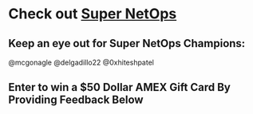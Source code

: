 # Check out [Super NetOps](https://f5.com/supernetops)

## Keep an eye out for Super NetOps Champions:

@mcgonagle @delgadillo22 @0xhiteshpatel

## Enter to win a $50 Dollar AMEX Gift Card By Providing Feedback Below 
<!--- Please Provide as much feedback as possible via an Issue Submittal. -->


